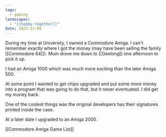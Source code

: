 ```yaml
---
tags:
  - gaming
landscapes:
  - "[[hobby-together]]"
date: 2023-11-09
---
```

During my time at University, I owned a Commodore Amiga. I can't remember exactly where I got the money (may have been selling the family [[Commodore 64]]). Mum drove me down to [[Geelong]] one afternoon to pick it up.

I had an Amiga 1000 which was much more exciting than the later Amiga 500.

At some point I wanted to get chips upgraded and put some more money into a program that was going to do that, but it never eventuated. I did get my money back.

One of the coolest things was the original developers has their signatures printed inside the case.

At a later date I upgraded to an Amiga 2000. 

[[Commodore Amiga Game List]]